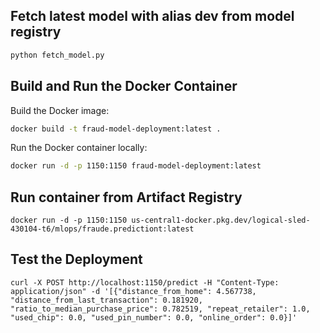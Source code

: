 ## Fetch latest model with alias dev from model registry
```python
python fetch_model.py
```

## Build and Run the Docker Container

Build the Docker image:
```sh
docker build -t fraud-model-deployment:latest .
```

Run the Docker container locally:
```sh
docker run -d -p 1150:1150 fraud-model-deployment:latest
```

## Run container from Artifact Registry

```docker
docker run -d -p 1150:1150 us-central1-docker.pkg.dev/logical-sled-430104-t6/mlops/fraude.predictiont:latest
```

## Test the Deployment
```
curl -X POST http://localhost:1150/predict -H "Content-Type: application/json" -d '[{"distance_from_home": 4.567738, "distance_from_last_transaction": 0.181920, "ratio_to_median_purchase_price": 0.782519, "repeat_retailer": 1.0, "used_chip": 0.0, "used_pin_number": 0.0, "online_order": 0.0}]'
```